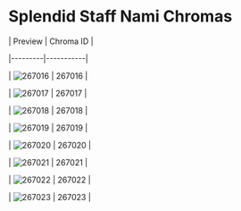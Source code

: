 # Splendid Staff Nami Chromas


| Preview | Chroma ID |

|---------|-----------|

| ![267016](https://raw.communitydragon.org/latest/plugins/rcp-be-lol-game-data/global/default/v1/champion-chroma-images/267/267016.png) | 267016 |

| ![267017](https://raw.communitydragon.org/latest/plugins/rcp-be-lol-game-data/global/default/v1/champion-chroma-images/267/267017.png) | 267017 |

| ![267018](https://raw.communitydragon.org/latest/plugins/rcp-be-lol-game-data/global/default/v1/champion-chroma-images/267/267018.png) | 267018 |

| ![267019](https://raw.communitydragon.org/latest/plugins/rcp-be-lol-game-data/global/default/v1/champion-chroma-images/267/267019.png) | 267019 |

| ![267020](https://raw.communitydragon.org/latest/plugins/rcp-be-lol-game-data/global/default/v1/champion-chroma-images/267/267020.png) | 267020 |

| ![267021](https://raw.communitydragon.org/latest/plugins/rcp-be-lol-game-data/global/default/v1/champion-chroma-images/267/267021.png) | 267021 |

| ![267022](https://raw.communitydragon.org/latest/plugins/rcp-be-lol-game-data/global/default/v1/champion-chroma-images/267/267022.png) | 267022 |

| ![267023](https://raw.communitydragon.org/latest/plugins/rcp-be-lol-game-data/global/default/v1/champion-chroma-images/267/267023.png) | 267023 |